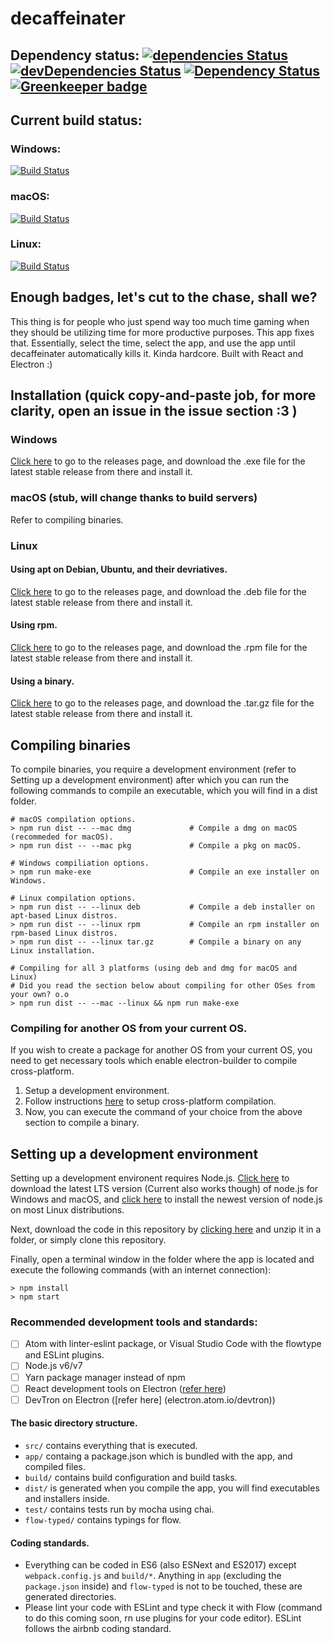 # decaffeinater
## Dependency status: [![dependencies Status](https://david-dm.org/ibujs/decaffeinater/status.svg)](https://david-dm.org/ibujs/decaffeinater) [![devDependencies Status](https://david-dm.org/ibujs/decaffeinater/dev-status.svg)](https://david-dm.org/ibujs/decaffeinater?type=dev) [![Dependency Status](https://dependencyci.com/github/ibujs/decaffeinater/badge)](https://dependencyci.com/github/ibujs/decaffeinater) [![Greenkeeper badge](https://badges.greenkeeper.io/ibujs/decaffeinater.svg)](https://greenkeeper.io/)

## Current build status:
### Windows:
[![Build Status](https://ci.appveyor.com/api/projects/status/mi1xslomqvmq1e46)](https://ci.appveyor.com/project/ibujs/decaffeinater)
### macOS:
[![Build Status](https://travis-ci.org/ibujs/decaffeinater.svg?branch=master)](https://travis-ci.org/ibujs/decaffeinater)
### Linux:
[![Build Status](https://circleci.com/gh/ibujs/decaffeinater.svg?style=svg)](https://circleci.com/gh/ibujs/decaffeinater)

## Enough badges, let's cut to the chase, shall we?
This thing is for people who just spend way too much time gaming when they should be utilizing time for more productive purposes. This app fixes that. Essentially, select the time, select the app, and use the app until decaffeinater automatically kills it. Kinda hardcore. Built with React and Electron :)

## Installation (quick copy-and-paste job, for more clarity, open an issue in the issue section :3 )
### Windows
[Click here](https://github.com/ibujs/decaffeinater/releases) to go to the releases page, and download the .exe file for the latest stable release from there and install it.

### macOS (stub, will change thanks to build servers)
Refer to compiling binaries.

### Linux
#### Using apt on Debian, Ubuntu, and their devriatives.
[Click here](https://github.com/ibujs/decaffeinater/releases) to go to the releases page, and download the .deb file for the latest stable release from there and install it.
#### Using rpm.
[Click here](https://github.com/ibujs/decaffeinater/releases) to go to the releases page, and download the .rpm file for the latest stable release from there and install it.
#### Using a binary.
[Click here](https://github.com/ibujs/decaffeinater/releases) to go to the releases page, and download the .tar.gz file for the latest stable release from there and install it.

## Compiling binaries
To compile binaries, you require a development environment (refer to Setting up a development environment) after which you can run the following commands to compile an executable, which you will find in a dist folder.
```
# macOS compilation options.
> npm run dist -- --mac dmg             # Compile a dmg on macOS (recommeded for macOS).
> npm run dist -- --mac pkg             # Compile a pkg on macOS.

# Windows compiliation options.
> npm run make-exe                      # Compile an exe installer on Windows.

# Linux compilation options.
> npm run dist -- --linux deb           # Compile a deb installer on apt-based Linux distros.
> npm run dist -- --linux rpm           # Compile an rpm installer on rpm-based Linux distros.
> npm run dist -- --linux tar.gz        # Compile a binary on any Linux installation.

# Compiling for all 3 platforms (using deb and dmg for macOS and Linux)
# Did you read the section below about compiling for other OSes from your own? o.o
> npm run dist -- --mac --linux && npm run make-exe
```

### Compiling for another OS from your current OS.
If you wish to create a package for another OS from your current OS, you need to get necessary tools which enable electron-builder to compile cross-platform.

1. Setup a development environment.
2. Follow instructions [here](https://github.com/electron-userland/electron-builder/wiki/Multi-Platform-Build) to setup cross-platform compilation.
3. Now, you can execute the command of your choice from the above section to compile a binary.

## Setting up a development environment
Setting up a development environent requires Node.js. [Click here](https://nodejs.org/en/download/) to download the latest LTS version (Current also works though) of node.js for Windows and macOS, and [click here](https://nodejs.org/en/download/package-manager/) to install the newest version of node.js on most Linux distributions.

Next, download the code in this repository by [clicking here](https://github.com/ibujs/decaffeinater/archive/master.zip) and unzip it in a folder, or simply clone this repository.

Finally, open a terminal window in the folder where the app is located and execute the following commands (with an internet connection):
```
> npm install
> npm start
```
### Recommended development tools and standards:
- [ ] Atom with linter-eslint package, or Visual Studio Code with the flowtype and ESLint plugins.
- [ ] Node.js v6/v7
- [ ] Yarn package manager instead of npm
- [ ] React development tools on Electron ([refer here](https://github.com/electron/electron/blob/master/docs/tutorial/devtools-extension.md))
- [ ] DevTron on Electron ([refer here] (electron.atom.io/devtron))

#### The basic directory structure.
- `src/` contains everything that is executed.
- `app/` containg a package.json which is bundled with the app, and compiled files.
- `build/` contains build configuration and build tasks.
- `dist/` is generated when you compile the app, you will find executables and installers inside.
- `test/` contains tests run by mocha using chai.
- `flow-typed/` contains typings for flow.

#### Coding standards.
- Everything can be coded in ES6 (also ESNext and ES2017) except `webpack.config.js` and `build/*`. Anything in `app` (excluding the `package.json` inside) and `flow-typed` is not to be touched, these are generated directories.
- Please lint your code with ESLint and type check it with Flow (command to do this coming soon, rn use plugins for your code editor). ESLint follows the airbnb coding standard.
